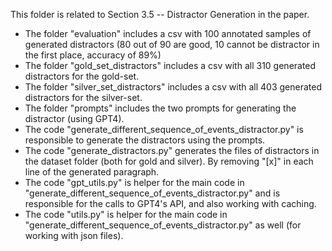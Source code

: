 This folder is related to Section 3.5 -- Distractor Generation in the paper. <br>

* The folder "evaluation" includes a csv with 100 annotated samples of generated distractors (80 out of 90 are good, 10 cannot be distractor in the first place, accuracy of 89%) <br>
* The folder "gold_set_distractors" includes a csv with all 310 generated distractors for the gold-set. <br>
* The folder "silver_set_distractors" includes a csv with all 403 generated distractors for the silver-set. <br>
* The folder "prompts" includes the two prompts for generating the distractor (using GPT4). <br>
* The code "generate_different_sequence_of_events_distractor.py" is responsible to generate the distractors using the prompts. <br>
* The code "generate_distractors.py" generates the files of distractors in the dataset folder (both for gold and silver). By removing "[x]" in each line of the generated paragraph. <br>
* The code "gpt_utils.py" is helper for the main code in "generate_different_sequence_of_events_distractor.py" and is responsible for the calls to GPT4's API, and also working with caching. <br>
* The code "utils.py" is helper for the main code in "generate_different_sequence_of_events_distractor.py" as well (for working with json files).

